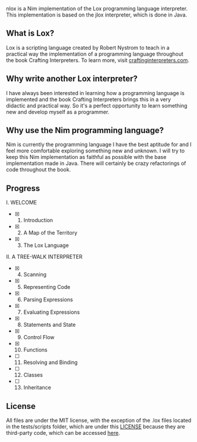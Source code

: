 nlox is a Nim implementation of the Lox programming language interpreter. This implementation is based on the jlox interpreter, which is done in Java.

## What is Lox?
Lox is a scripting language created by Robert Nystrom to teach in a practical way the implementation of a programming language throughout the book Crafting Interpreters. To learn more, visit [craftinginterpreters.com](https://www.craftinginterpreters.com/).

## Why write another Lox interpreter?
I have always been interested in learning how a programming language is implemented and the book Crafting Interpreters brings this in a very didactic and practical way. So it's a perfect opportunity to learn something new and develop myself as a programmer.

## Why use the Nim programming language?
Nim is currently the programming language I have the best aptitude for and I feel more comfortable exploring something new and unknown. I will try to keep this Nim implementation as faithful as possible with the base implementation made in Java. There will certainly be crazy refactorings of code throughout the book.

## Progress
I. WELCOME
- [x] 1. Introduction
- [x] 2. A Map of the Territory
- [x] 3. The Lox Language

II. A TREE-WALK INTERPRETER
- [x] 4. Scanning
- [x] 5. Representing Code
- [x] 6. Parsing Expressions
- [x] 7. Evaluating Expressions
- [x] 8. Statements and State
- [x] 9. Control Flow
- [x] 10. Functions
- [ ] 11. Resolving and Binding
- [ ] 12. Classes
- [ ] 13. Inheritance

## License
All files are under the MIT license, with the exception of the .lox files located in the tests/scripts folder, which are under this [LICENSE](/tests/scripts/LICENSE) because they are third-party code, which can be accessed [here](https://github.com/munificent/craftinginterpreters/tree/master/test).
